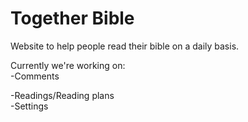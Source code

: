 # Together Bible
Website to help people read their bible on a daily basis.

Currently we're working on: <br>
-Comments <br>


-Readings/Reading plans <br>
-Settings <br>


